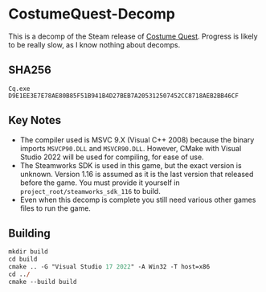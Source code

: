 # CostumeQuest-Decomp
This is a decomp of the Steam release of [Costume Quest](https://store.steampowered.com/app/115100/Costume_Quest/). Progress is likely to be really slow, as I know nothing about decomps.

## SHA256
```
Cq.exe D9E1EE3E7E78AE80B85F51B941B4D27BEB7A205312507452CC8718AEB2BB46CF
```

## Key Notes
- The compiler used is MSVC 9.X (Visual C++ 2008) because the binary imports ``MSVCP90.DLL`` and ``MSVCR90.DLL``. However, CMake with Visual Studio 2022 will be used for compiling, for ease of use.
- The Steamworks SDK is used in this game, but the exact version is unknown. Version 1.16 is assumed as it is the last version that released before the game. You must provide it yourself in ``project_root/steamworks_sdk_116`` to build.
- Even when this decomp is complete you still need various other games files to run the game.

## Building
```ps
mkdir build
cd build
cmake .. -G "Visual Studio 17 2022" -A Win32 -T host=x86
cd ../
cmake --build build
```